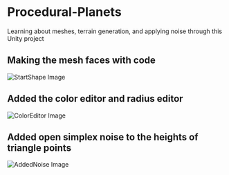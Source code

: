 # Procedural-Planets
Learning about meshes, terrain generation, and applying noise through this Unity project

## Making the mesh faces with code
![StartShape Image](../master/Planet%20Progress%20Pictures/StartShape.jpg)

## Added the color editor and radius editor
![ColorEditor Image](../master/Planet%20Progress%20Pictures/ColorEditor.jpg)

## Added open simplex noise to the heights of triangle points
![AddedNoise Image](../master/Planet%20Progress%20Pictures/AddedNoise.jpg)